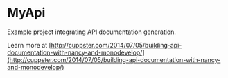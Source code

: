 MyApi
=====

Example project integrating API documentation generation.

Learn more at [http://cuppster.com/2014/07/05/building-api-documentation-with-nancy-and-monodevelop/](http://cuppster.com/2014/07/05/building-api-documentation-with-nancy-and-monodevelop/)
